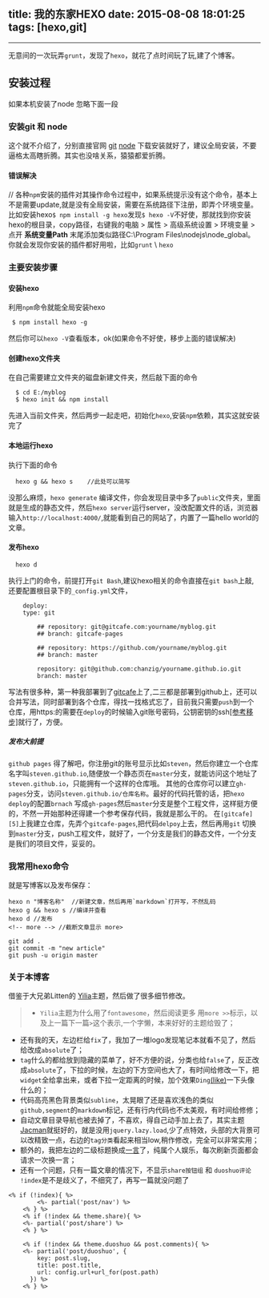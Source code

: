 title: 我的东家HEXO
date: 2015-08-08 18:01:25
tags: [hexo,git]
---


------
无意间的一次玩弄`grunt`，发现了`hexo`，就花了点时间玩了玩,建了个博客。

## 安装过程
如果本机安装了node 忽略下面一段



### 安装git 和 node
这个就不介绍了，分别直接官网 [git][1] [node][5] 下载安装就好了，建议全局安装，不要逼格太高瞎折腾。其实也没啥关系，猿猿都爱折腾。
#### 错误解决
// 各种`npm`安装的插件对其操作命令过程中，如果系统提示没有这个命令，基本上不是需要update,就是没有全局安装，需要在系统路径下注册，即弄个环境变量。比如安装hexo`$ npm install -g hexo`发现`$ hexo -V`不好使，那就找到你安装hexo的根目录，copy路径，右键我的电脑 > 属性 > 高级系统设置 > 环境变量 > 点开 **系统变量Path** 末尾添加类似路径C:\Program Files\nodejs\node_global。你就会发现你安装的插件都好用啦，比如`grunt` \ `hexo`

<!-- more -->

### 主要安装步骤
#### 安装hexo
利用`npm`命令就能全局安装hexo
```bush
 $ npm install hexo -g 
```
然后你可以`hexo -V`查看版本，ok(如果命令不好使，移步上面的错误解决)

#### 创建hexo文件夹
在自己需要建立文件夹的磁盘新建文件夹，然后敲下面的命令
```bush
  $ cd E:/myblog
  $ hexo init && npm install
```
先进入当前文件夹，然后两步一起走吧，初始化`hexo`,安装`npm`依赖，其实这就安装完了
#### 本地运行hexo
执行下面的命令
```bush
  hexo g && hexo s    //此处可以简写
```
没那么麻烦，`hexo generate` 编译文件，你会发现目录中多了`public`文件夹，里面就是生成的静态文件，然后`hexo server`运行server，没改配置文件的话，浏览器输入`http://localhost:4000/`,就能看到自己的网站了，内置了一篇hello world的文章。
#### 发布hexo
```bush
  hexo d    
```
执行上门的命令，前提打开`git Bash`,建议hexo相关的命令直接在`git bash`上敲,还要配置根目录下的`_config.yml`文件，
```
    deploy:
    type: git
    
        ## repository: git@gitcafe.com:yourname/myblog.git
        ## branch: gitcafe-pages
        
        ## repository: https://github.com/yourname/myblog.git
        ## branch: master
        
        repository: git@github.com:chanzig/yourname.github.io.git
        branch: master
```
写法有很多种，第一种我部署到了[gitcafe][4]上了,二三都是部署到github上，还可以合并写法，同时部署到各个仓库，得找一找格式忘了，目前我只需要`push`到一个仓库，用https:的需要在`deploy`的时候输入git账号密码，公钥密钥的ssh[\[参考移步\]][7]就行了，方便。
##### 发布大前提
`github pages` 得了解吧，你注册git的账号显示比如`steven`，然后你建立一个仓库名字叫`steven.github.io`,随便放一个静态页在`master`分支，就能访问这个地址了`steven.github.io`，只能拥有一个这样的仓库哦。
其他的仓库你可以建立`gh-pages`分支，访问`steven.github.io/仓库名称`。最好的代码托管的话，把`hexo deploy`的配置`brnach` 写成`gh-pages`然后`master`分支是整个工程文件，这样挺方便的，不然一开始那种还得建一个参考保存代码，我就是那么干的。
在`[gitcafe][5]`上我建立仓库，先弄个`gitcafe-pages`,把代码`delpoy`上去，然后再用`git` 切换到`master`分支，push工程文件，就好了，一个分支是我们的静态文件，一个分支是我们的项目文件，妥妥的。

### 我常用hexo命令
就是写博客以及发布保存：
```
hexo n "博客名称"  //新建文章，然后再用`markdown`打开写，不然乱码
hexo g && hexo s //编译并查看
hexo d //发布
<!-- more --> //截断文章显示 more>

git add .
git commit -m "new article"
git push -u origin master
```

### 关于本博客
借鉴于大兄弟Litten的 [Yilia][2]主题，然后做了很多细节修改。
>*  `Yilia`主题为什么用了`fontawesome`，然后阅读更多 用`more >>`标示，以及上一篇下一篇`>`这个表示,一个字懒，本来好好的主题给毁了；
* 还有我的天，左边栏给`fix`了，我加了一堆logo发现笔记本就看不见了，然后给改成`absolute`了；
* `tag`什么的都给放到隐藏的菜单了，好不方便的说，分类也给`false`了，反正改成`absolute`了，下拉的时候，左边的下方空间也大了，有时间给修改一下，把`widget`全给拿出来，或者下拉一定距离的时候，加个效果`Ding`[(like)](http://www.bootcss.com/p/stickup/)一下头像什么的；
* 代码高亮黑色背景类似`subline`，太晃眼了还是喜欢浅色的类似`github,segment`的`markdown`标记，还有行内代码也不太美观，有时间给修修；
* 自动文章目录导航也被去掉了，不喜欢，得自己动手加上去了，其实主题[Jacman][6]就挺好的，就是没用`jquery.lazy.load`,少了点特效，头部的大背景可以改精致一点，右边的`tag分类`看起来相当low,稍作修改，完全可以非常实用；
* 额外的，我把左边的二级标题换成[一言][3]了，纯属个人娱乐，每次刷新页面都会请求一次换一言；
* 还有一个问题，只有一篇文章的情况下，不显示`share按钮组` 和 `duoshuo评论` `!index`是不是歧义了，不细究了，再写一篇就没问题了
```
<% if (!index){ %>
        <%- partial('post/nav') %>
    <% } %>
    <% if (!index && theme.share){ %>
    <%- partial('post/share') %>
    <% } %>
    
    <% if (!index && theme.duoshuo && post.comments){ %>
    <%- partial('post/duoshuo', {
        key: post.slug,
        title: post.title,
        url: config.url+url_for(post.path)
      }) %>
    <% } %>
```



  [1]: https://git-scm.com/
  [2]: https://github.com/litten/hexo-theme-yilia
  [3]: http://hitokoto.us/
  [4]: http://gitcafe.com/
  [5]: http://nodejs.org/
  [6]: http://wuchong.me/jacman/
  [7]: https://help.github.com/articles/generating-ssh-keys/
